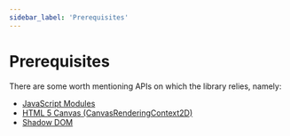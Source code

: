 ```yaml
---
sidebar_label: 'Prerequisites'
---
```


# Prerequisites

There are some worth mentioning APIs on which the library relies, namely:

- [JavaScript Modules](https://developer.mozilla.org/en-US/docs/Web/JavaScript/Guide/Modules)
- [HTML 5 Canvas (CanvasRenderingContext2D)](https://developer.mozilla.org/en-US/docs/Web/API/Canvas_API)
- [Shadow DOM](https://developer.mozilla.org/en-US/docs/Web/API/Web_components/Using_shadow_DOM)
